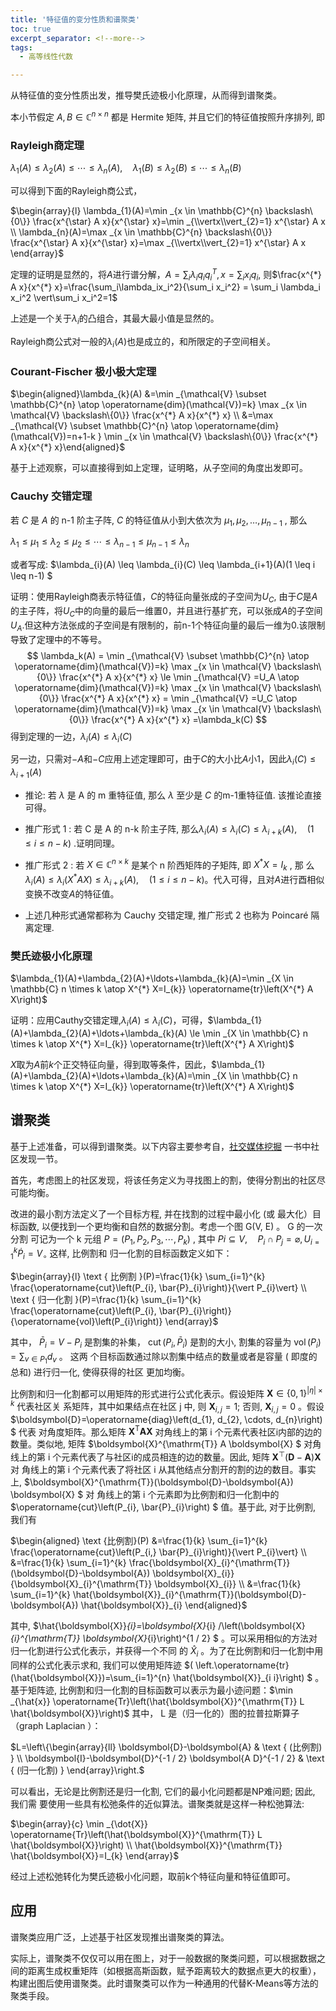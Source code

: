 ```yaml
---
title: '特征值的变分性质和谱聚类'
toc: true
excerpt_separator: <!--more-->
tags:
  - 高等线性代数

---
```






从特征值的变分性质出发，推导樊氏迹极小化原理，从而得到谱聚类。

<!--more-->



本小节假定 $A, B \in \mathbb{C}^{n \times n}$  都是 Hermite 矩阵, 并且它们的特征值按照升序排列, 即

### Rayleigh商定理

$\lambda_{1}(A) \leq \lambda_{2}(A) \leq \cdots \leq \lambda_{n}(A), \quad \lambda_{1}(B) \leq \lambda_{2}(B) \leq \cdots \leq \lambda_{n}(B)$

可以得到下面的Rayleigh商公式，

$\begin{array}{l}
\lambda_{1}(A)=\min _{x \in \mathbb{C}^{n} \backslash\{0\}} \frac{x^{\star} A x}{x^{\star} x}=\min _{\\vertx\\vert_{2}=1} x^{\star} A x \\
\lambda_{n}(A)=\max _{x \in \mathbb{C}^{n} \backslash\{0\}} \frac{x^{\star} A x}{x^{\star} x}=\max _{\\vertx\\vert_{2}=1} x^{\star} A x
\end{array}$

定理的证明是显然的，将$A$进行谱分解，$A=\sum_i\lambda_i q_i q_i^T,x=\sum_i x_iq_i$, 则$\frac{x^{*} A x}{x^{*} x}=\frac{\sum_i\lambda_ix_i^2}{\sum_i x_i^2} = \sum_i \lambda_i x_i^2 \vert\sum_i x_i^2=1$

上述是一个关于$\lambda_i$的凸组合，其最大最小值是显然的。

Rayleigh商公式对一般的$\lambda_i(A)$也是成立的，和所限定的子空间相关。



### Courant-Fischer 极小极大定理

$\begin{aligned}\lambda_{k}(A) &=\min _{\mathcal{V} \subset \mathbb{C}^{n} \atop \operatorname{dim}(\mathcal{V})=k} \max _{x \in \mathcal{V} \backslash\{0\}} \frac{x^{*} A x}{x^{*} x} \\
&=\max _{\mathcal{V} \subset \mathbb{C}^{n} \atop \operatorname{dim}(\mathcal{V})=n+1-k } \min _{x \in \mathcal{V} \backslash\{0\}} \frac{x^{*} A x}{x^{*} x}\end{aligned}$

基于上述观察，可以直接得到如上定理，证明略，从子空间的角度出发即可。



### Cauchy 交错定理

若  $C$  是  $A$  的  n-1  阶主子阵,  $C$  的特征值从小到大依次为  $\mu_{1} ,  \mu_{2}, \ldots, \mu_{n-1}$ , 那么

$\lambda_{1} \leq \mu_{1} \leq \lambda_{2} \leq \mu_{2} \leq \cdots \leq \lambda_{n-1} \leq \mu_{n-1} \leq \lambda_{n}$

或者写成: $\lambda_{i}(A) \leq \lambda_{i}(C) \leq \lambda_{i+1}(A)(1 \leq i \leq n-1) $



证明：使用Rayleigh商表示特征值，$C$的特征向量张成的子空间为$U_C$, 由于$C$是$A$的主子阵，将$U_C$中的向量的最后一维置0，并且进行基扩充，可以张成$A$的子空间$U_A$.但这种方法张成的子空间是有限制的，前n-1个特征向量的最后一维为0.该限制导致了定理中的不等号。
$$
\lambda_k(A) = \min _{\mathcal{V} \subset \mathbb{C}^{n} \atop \operatorname{dim}(\mathcal{V})=k} \max _{x \in \mathcal{V} \backslash\{0\}} \frac{x^{*} A x}{x^{*} x} \le \min _{\mathcal{V} =U_A   \atop \operatorname{dim}(\mathcal{V})=k} \max _{x \in \mathcal{V} \backslash\{0\}} \frac{x^{*} A x}{x^{*} x} = \min _{\mathcal{V} =U_C   \atop \operatorname{dim}(\mathcal{V})=k} \max _{x \in \mathcal{V} \backslash\{0\}} \frac{x^{*} A x}{x^{*} x} =\lambda_k(C)
$$
得到定理的一边，$\lambda_i(A) \le \lambda_i(C)$ 

另一边，只需对$-A$和$-C$应用上述定理即可，由于$C$的大小比$A$小1，因此$\lambda_i(C) \le \lambda_{i+1}(A)$ 



- 推论: 若  $\lambda$  是  A  的  m  重特征值, 那么  $\lambda$  至少是  $C$  的m-1重特征值. 该推论直接可得。
- 推广形式 1 : 若  C  是  A  的  n-k  阶主子阵, 那么$\lambda_{i}(A) \leq \lambda_{i}(C) \leq \lambda_{i+k}(A), \quad(1 \leq i \leq n-k)$ .证明同理。

- 推广形式 2 : 若  $X \in \mathbb{C}^{n \times k}$  是某个  n  阶西矩阵的子矩阵, 即  $X^{*} X=I_{k}$ , 那 么$\lambda_{i}(A) \leq \lambda_{i}\left(X^{*} A X\right) \leq \lambda_{i+k}(A), \quad(1 \leq i \leq n-k)$。代入可得，且对$A$进行酉相似变换不改变$A$的特征值。
- 上述几种形式通常都称为 Cauchy 交错定理, 推广形式 2 也称为 Poincaré 隔离定理.



### 樊氏迹极小化原理

$\lambda_{1}(A)+\lambda_{2}(A)+\ldots+\lambda_{k}(A)=\min _{X \in \mathbb{C} n \times k \atop X^{*} X=I_{k}} \operatorname{tr}\left(X^{*} A X\right)$

证明：应用Cauthy交错定理,$\lambda_i(A) \le \lambda_i(C)$，可得，$\lambda_{1}(A)+\lambda_{2}(A)+\ldots+\lambda_{k}(A) \le \min _{X \in \mathbb{C} n \times k \atop X^{*} X=I_{k}} \operatorname{tr}\left(X^{*} A X\right)$

$X$取为$A$前$k$个正交特征向量，得到取等条件，因此，$\lambda_{1}(A)+\lambda_{2}(A)+\ldots+\lambda_{k}(A)=\min _{X \in \mathbb{C} n \times k \atop X^{*} X=I_{k}} \operatorname{tr}\left(X^{*} A X\right)$



## 谱聚类

基于上述准备，可以得到谱聚类。以下内容主要参考自，[社交媒体挖掘](http://citeseerx.ist.psu.edu/viewdoc/download?doi=10.1.1.701.4456&rep=rep1&type=pdf) 一书中社区发现一节。



首先，考虑图上的社区发现，将该任务定义为寻找图上的割，使得分割出的社区尽可能均衡。

改进的最小割方法定义了一个目标方程, 并在找割的过程中最小化 (或 最大化）目标函数, 以便找到一个更均衡和自然的数据分割。考虑一个图  G(V, E)  。  G  的一次分割 可记为一个  k  元组  $P=\left(P_{1}, P_{2}, P_{3}, \cdots, P_{k}\right)$ , 其中  $P i \subseteq V, \quad P_{i} \cap P_{j}=\varnothing, U_{i=1}^{k} \dot{P}_{i}=V_{\circ}$ 这样, 比例割和 归一化割的目标函数定义如下：

$\begin{array}{l}
\text { 比例割 }(P)=\frac{1}{k} \sum_{i=1}^{k} \frac{\operatorname{cut}\left(P_{i}, \bar{P}_{i}\right)}{\vert P_{i}\vert} \\
\text { 归一化割 }(P)=\frac{1}{k} \sum_{i=1}^{k} \frac{\operatorname{cut}\left(P_{i}, \bar{P}_{i}\right)}{\operatorname{vol}\left(P_{i}\right)}
\end{array}$

其中，  $\bar{P}_{i}=V-P_{i}$  是割集的补集，  $\operatorname{cut}\left(P_{i}, \bar{P}_{i}\right)$  是割的大小, 割集的容量为  $\operatorname{vol}\left(P_{i}\right)=\sum_{v \in P_{1}} d_{v}$ 。  这两 个目标函数通过除以割集中结点的数量或者是容量 ( 即度的总和) 进行归一化, 使得获得的社区 更加均衡。



比例割和归一化割都可以用矩阵的形式进行公式化表示。假设矩阵  $\boldsymbol{X} \in\{0,1\}^{\vert\eta\vert \times k}$  代表社区关 系矩阵，其中如果结点在社区  j  中, 则  $\boldsymbol{X}_{i, j}=1$; 否则,  $\boldsymbol{X}_{i, j}=0$  。假设  $\boldsymbol{D}=\operatorname{diag}\left(d_{1}, d_{2}, \cdots, d_{n}\right) $ 代表 对角度矩阵。那么矩阵  $\boldsymbol{X}^{\mathrm{T}} \boldsymbol{A X}$  对角线上的第  i  个元素代表社区i内部的边的数量。类似地, 矩阵  $\boldsymbol{X}^{\mathrm{T}} A \boldsymbol{X} $ 对角线上的第  i  个元素代表了与社区i的成员相连的边的数量。因此, 矩阵  $\boldsymbol{X}^{\top}(\boldsymbol{D}-\boldsymbol{A}) \boldsymbol{X}$  对 角线上的第  i  个元素代表了将社区  i  从其他结点分割开的割的边的数目。事实上,  $\boldsymbol{X}^{\mathrm{T}}(\boldsymbol{D}-\boldsymbol{A}) \boldsymbol{X} $ 对 角线上的第  i  个元素即为比例割和归一化割中的  $\operatorname{cut}\left(P_{i}, \bar{P}_{i}\right) $ 值。基于此, 对于比例割, 我们有



$\begin{aligned}
\text {比例割}(P) &=\frac{1}{k} \sum_{i=1}^{k} \frac{\operatorname{cut}\left(P_{i,} \bar{P}_{i}\right)}{\vert P_{i}\vert} \\
&=\frac{1}{k} \sum_{i=1}^{k} \frac{\boldsymbol{X}_{i}^{\mathrm{T}}(\boldsymbol{D}-\boldsymbol{A}) \boldsymbol{X}_{i}}{\boldsymbol{X}_{i}^{\mathrm{T}} \boldsymbol{X}_{i}} \\
&=\frac{1}{k} \sum_{i=1}^{k} \hat{\boldsymbol{X}}_{i}^{\mathrm{T}}(\boldsymbol{D}-\boldsymbol{A}) \hat{\boldsymbol{X}}_{i}
\end{aligned}$



其中,  $\hat{\boldsymbol{X}}_{i}=\boldsymbol{X}_{i} /\left(\boldsymbol{X}_{i}^{\mathrm{T}} \boldsymbol{X}_{i}\right)^{1 / 2} $ 。可以采用相似的方法对归一化割进行公式化表示，并获得一个不同 的  $\hat{X}_{i}$  。为了在比例割和归一化割中用同样的公式化表示求和, 我们可以使用矩阵迹 $(  \left.\operatorname{tr}(\hat{\boldsymbol{X}})=\sum_{i=1}^{n} \hat{\boldsymbol{X}}_{i i}\right) $ 。基于矩阵迹, 比例割和归一化割的目标函数可以表示为最小迹问题：$\min _{\hat{x}} \operatorname{Tr}\left(\hat{\boldsymbol{X}}^{\mathrm{T}} L \hat{\boldsymbol{X}}\right)$ 其中，  L  是（归一化的）图的拉普拉斯算子（graph Laplacian ）：

$L=\left\{\begin{array}{ll}
\boldsymbol{D}-\boldsymbol{A} & \text { (比例割) } \\
\boldsymbol{I}-\boldsymbol{D}^{-1 / 2} \boldsymbol{A D}^{-1 / 2} & \text { (归一化割) }
\end{array}\right.$

可以看出，无论是比例割还是归一化割, 它们的最小化问题都是NP难问题; 因此, 我们需 要使用一些具有松弛条件的近似算法。谱聚类就是这样一种松弛算法:

$\begin{array}{c}
\min _{\dot{X}} \operatorname{Tr}\left(\hat{\boldsymbol{X}}^{\mathrm{T}} L \hat{\boldsymbol{X}}\right) \\
\hat{\boldsymbol{X}}^{\mathrm{T}} \hat{\boldsymbol{X}}=I_{k}
\end{array}$



经过上述松弛转化为樊氏迹极小化问题，取前k个特征向量和特征值即可。



## 应用

谱聚类应用广泛，上述基于社区发现推出谱聚类的算法。

实际上，谱聚类不仅仅可以用在图上，对于一般数据的聚类问题，可以根据数据之间的距离生成权重矩阵（如根据高斯函数，赋予距离较大的数据点更大的权重），构建出图后使用谱聚类。此时谱聚类可以作为一种通用的代替K-Means等方法的聚类手段。
